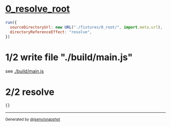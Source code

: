 # [0_resolve_root](../../new_url_directory_3.test.mjs#L24)

```js
run({
  sourceDirectoryUrl: new URL("./fixtures/0_root/", import.meta.url),
  directoryReferenceEffect: "resolve",
})
```

# 1/2 write file "./build/main.js"

see [./build/main.js](./build/main.js)

# 2/2 resolve

```js
{}
```
---

<sub>
  Generated by <a href="https://github.com/jsenv/core/tree/main/packages/independent/snapshot">@jsenv/snapshot</a>
</sub>